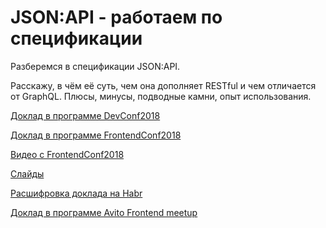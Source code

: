 # JSON:API - работаем по спецификации

Разберемся в спецификации JSON:API.

Расскажу, в чём её суть, чем она дополняет RESTful и чем отличается от GraphQL.
Плюсы, минусы, подводные камни, опыт использования.

[Доклад в программе DevConf2018](https://devconf.ru/ru/archive/devconf2018/offer/405)

[Доклад в программе FrontendConf2018](https://frontendconf.ru/moscow/2018/abstracts/4001)

[Видео с FrontendConf2018](https://www.youtube.com/watch?v=1cJVwn44iSc)

[Слайды](https://alexey-avdeev.com/jsonapi-work-according-to-specification/)

[Расшифровка доклада на Habr](https://habr.com/ru/company/oleg-bunin/blog/433322/)

[Доклад в программе Avito Frontend meetup](https://habr.com/ru/company/avito/blog/485196/)
